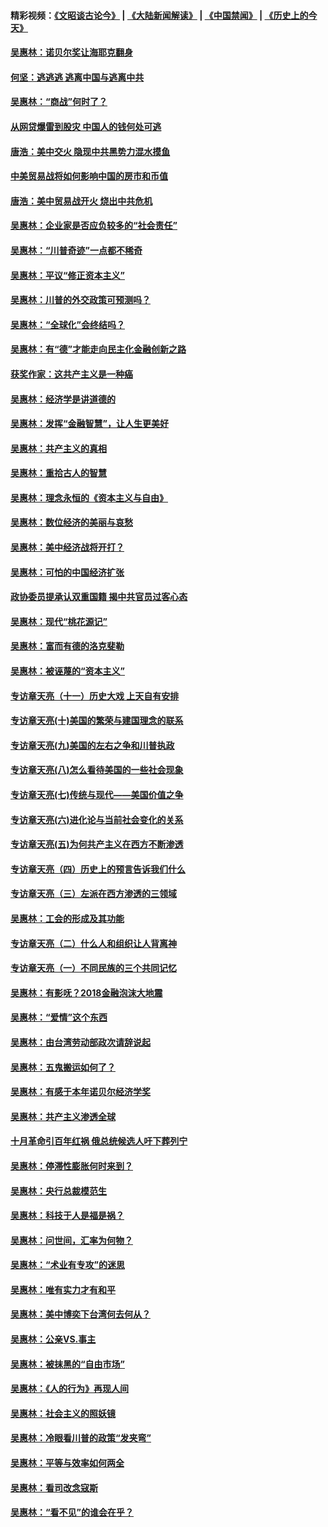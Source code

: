#### 精彩视频：[《文昭谈古论今》](https://github.com/gfw-breaker/wenzhao/blob/master/README.md?t=12060631) | [《大陆新闻解读》](https://github.com/gfw-breaker/ntdtv-comedy/blob/master/README.md?t=12060631) | [《中国禁闻》](https://github.com/gfw-breaker/ntdtv-news/blob/master/README.md?t=12060631) | [《历史上的今天》](https://github.com/gfw-breaker/today-in-history/blob/master/README.md?t=12060631) 

#### [吴惠林：诺贝尔奖让海耶克翻身](../pages/nsc423/n10890049.md?t=12060631) 

#### [何坚：逃逃逃 逃离中国与逃离中共](../pages/nsc423/n10592891.md?t=12060631) 

#### [吴惠林：“商战”何时了？](../pages/nsc423/n10573558.md?t=12060631) 

#### [从网贷爆雷到股灾 中国人的钱何处可逃](../pages/nsc423/n10572800.md?t=12060631) 

#### [唐浩：美中交火 隐现中共黑势力混水摸鱼](../pages/nsc423/n10544040.md?t=12060631) 

#### [中美贸易战将如何影响中国的房市和币值](../pages/nsc423/n10543697.md?t=12060631) 

#### [唐浩：美中贸易战开火 烧出中共危机](../pages/nsc423/n10540126.md?t=12060631) 

#### [吴惠林：企业家是否应负较多的“社会责任”](../pages/nsc423/n10535022.md?t=12060631) 

#### [吴惠林：“川普奇迹”一点都不稀奇](../pages/nsc423/n10512808.md?t=12060631) 

#### [吴惠林：平议“修正资本主义”](../pages/nsc423/n10495724.md?t=12060631) 

#### [吴惠林：川普的外交政策可预测吗？](../pages/nsc423/n10462387.md?t=12060631) 

#### [吴惠林：“全球化”会终结吗？](../pages/nsc423/n10452838.md?t=12060631) 

#### [吴惠林：有“德”才能走向民主化金融创新之路](../pages/nsc423/n10432292.md?t=12060631) 

#### [获奖作家：这共产主义是一种癌](../pages/nsc423/n10431541.md?t=12060631) 

#### [吴惠林：经济学是讲道德的](../pages/nsc423/n10398014.md?t=12060631) 

#### [吴惠林：发挥“金融智慧”，让人生更美好](../pages/nsc423/n10375019.md?t=12060631) 

#### [吴惠林：共产主义的真相](../pages/nsc423/n10351394.md?t=12060631) 

#### [吴惠林：重拾古人的智慧](../pages/nsc423/n10337691.md?t=12060631) 

#### [吴惠林：理念永恒的《资本主义与自由》](../pages/nsc423/n10316274.md?t=12060631) 

#### [吴惠林：数位经济的美丽与哀愁](../pages/nsc423/n10292946.md?t=12060631) 

#### [吴惠林：美中经济战将开打？](../pages/nsc423/n10258825.md?t=12060631) 

#### [吴惠林：可怕的中国经济扩张](../pages/nsc423/n10219147.md?t=12060631) 

#### [政协委员提承认双重国籍 揭中共官员过客心态](../pages/nsc423/n10208809.md?t=12060631) 

#### [吴惠林：现代“桃花源记”](../pages/nsc423/n10185234.md?t=12060631) 

#### [吴惠林：富而有德的洛克斐勒](../pages/nsc423/n10142264.md?t=12060631) 

#### [吴惠林：被诬蔑的“资本主义”](../pages/nsc423/n10124816.md?t=12060631) 

#### [专访章天亮（十一）历史大戏 上天自有安排](../pages/nsc423/n10094905.md?t=12060631) 

#### [专访章天亮(十)美国的繁荣与建国理念的联系](../pages/nsc423/n10094899.md?t=12060631) 

#### [专访章天亮(九)美国的左右之争和川普执政](../pages/nsc423/n10094889.md?t=12060631) 

#### [专访章天亮(八)怎么看待美国的一些社会现象](../pages/nsc423/n10094857.md?t=12060631) 

#### [专访章天亮(七)传统与现代——美国价值之争](../pages/nsc423/n10093140.md?t=12060631) 

#### [专访章天亮(六)进化论与当前社会变化的关系](../pages/nsc423/n10092036.md?t=12060631) 

#### [专访章天亮(五)为何共产主义在西方不断渗透](../pages/nsc423/n10083620.md?t=12060631) 

#### [专访章天亮（四）历史上的预言告诉我们什么](../pages/nsc423/n10083606.md?t=12060631) 

#### [专访章天亮（三）左派在西方渗透的三领域](../pages/nsc423/n10081115.md?t=12060631) 

#### [吴惠林：工会的形成及其功能](../pages/nsc423/n10080633.md?t=12060631) 

#### [专访章天亮（二）什么人和组织让人背离神](../pages/nsc423/n10076637.md?t=12060631) 

#### [专访章天亮（一）不同民族的三个共同记忆](../pages/nsc423/n10074188.md?t=12060631) 

#### [吴惠林：有影呒？2018金融泡沫大地震](../pages/nsc423/n10040534.md?t=12060631) 

#### [吴惠林：“爱情”这个东西](../pages/nsc423/n10019423.md?t=12060631) 

#### [吴惠林：由台湾劳动部政次请辞说起](../pages/nsc423/n9979679.md?t=12060631) 

#### [吴惠林：五鬼搬运如何了？](../pages/nsc423/n9925338.md?t=12060631) 

#### [吴惠林：有感于本年诺贝尔经济学奖](../pages/nsc423/n9871883.md?t=12060631) 

#### [吴惠林：共产主义渗透全球](../pages/nsc423/n9812748.md?t=12060631) 

#### [十月革命引百年红祸 俄总统候选人吁下葬列宁](../pages/nsc423/n9810182.md?t=12060631) 

#### [吴惠林：停滞性膨胀何时来到？](../pages/nsc423/n9764136.md?t=12060631) 

#### [吴惠林：央行总裁模范生](../pages/nsc423/n9728134.md?t=12060631) 

#### [吴惠林：科技于人是福是祸？](../pages/nsc423/n9672982.md?t=12060631) 

#### [吴惠林：问世间，汇率为何物？](../pages/nsc423/n9621788.md?t=12060631) 

#### [吴惠林：“术业有专攻”的迷思](../pages/nsc423/n9580363.md?t=12060631) 

#### [吴惠林：唯有实力才有和平](../pages/nsc423/n9529599.md?t=12060631) 

#### [吴惠林：美中博奕下台湾何去何从？](../pages/nsc423/n9483598.md?t=12060631) 

#### [吴惠林：公亲VS.事主](../pages/nsc423/n9425637.md?t=12060631) 

#### [吴惠林：被抹黑的“自由市场”](../pages/nsc423/n9351545.md?t=12060631) 

#### [吴惠林：《人的行为》再现人间](../pages/nsc423/n9296339.md?t=12060631) 

#### [吴惠林：社会主义的照妖镜](../pages/nsc423/n9243460.md?t=12060631) 

#### [吴惠林：冷眼看川普的政策“发夹弯”](../pages/nsc423/n9120684.md?t=12060631) 

#### [吴惠林：平等与效率如何两全](../pages/nsc423/n9075430.md?t=12060631) 

#### [吴惠林：看司改念寇斯](../pages/nsc423/n9024915.md?t=12060631) 

#### [吴惠林：“看不见”的谁会在乎？](../pages/nsc423/n8977488.md?t=12060631) 

